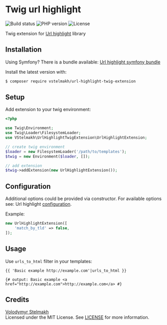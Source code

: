 # Twig url highlight
![Build status](https://github.com/vstelmakh/url-highlight-twig-extension/workflows/build/badge.svg?branch=master)
![PHP version](https://img.shields.io/packagist/php-v/vstelmakh/url-highlight-twig-extension)
![License](https://img.shields.io/github/license/vstelmakh/url-highlight-twig-extension)

Twig extension for [Url highlight](https://github.com/vstelmakh/url-highlight) library  

## Installation
Using Symfony? There is a bundle available: [Url highlight symfony bundle](https://github.com/vstelmakh/url-highlight-symfony-bundle)  

Install the latest version with:  
```bash
$ composer require vstelmakh/url-highlight-twig-extension
```

## Setup
Add extension to your twig environment:  
```php
<?php

use Twig\Environment;
use Twig\Loader\FilesystemLoader;
use VStelmakh\UrlHighlightTwigExtension\UrlHighlightExtension;

// create twig environment
$loader = new FilesystemLoader('/path/to/templates');
$twig = new Environment($loader, []);

// add extension
$twig->addExtension(new UrlHighlightExtension());
```

## Configuration
Additional options could be provided via constructor. For available options see: Url highlight [configuration](https://github.com/vstelmakh/url-highlight#configuration).

Example:
```php
new UrlHighlightExtension([
    'match_by_tld' => false,
]);
```

## Usage
Use `urls_to_html` filter in your templates:  
```twig
{{ 'Basic example http://example.com'|urls_to_html }}

{# output: Basic example <a href="http://example.com">http://example.com</a> #}
```

## Credits
[Volodymyr Stelmakh](https://github.com/vstelmakh)  
Licensed under the MIT License. See [LICENSE](LICENSE) for more information.  